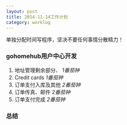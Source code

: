 ```yaml
---
layout: post
title: 2014-11-14工作计划
category: worklog
---
```


单独分配时间写程序，坚决不要任何事情分散精力！

### gohomehub用户中心开发
1. 地址管理剩余部分、  *1番茄钟*
2. Credit cards *1番茄钟*
3. 订单支付入库及其他       *2番茄钟*
4. 订单传真、邮件   *2番茄钟*
5. 订单支付完成 *2番茄钟*

### 总结



